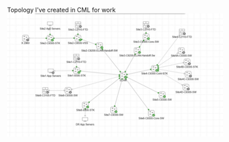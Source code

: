Topology I've created in CML for work \
![image](https://github.com/BobMMiller/NetworkExamples/blob/main/ELAN/CML_ELAN.jpg)